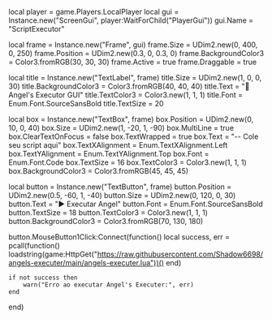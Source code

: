 local player = game.Players.LocalPlayer
local gui = Instance.new("ScreenGui", player:WaitForChild("PlayerGui"))
gui.Name = "ScriptExecutor"

local frame = Instance.new("Frame", gui)
frame.Size = UDim2.new(0, 400, 0, 250)
frame.Position = UDim2.new(0.3, 0, 0.3, 0)
frame.BackgroundColor3 = Color3.fromRGB(30, 30, 30)
frame.Active = true
frame.Draggable = true

local title = Instance.new("TextLabel", frame)
title.Size = UDim2.new(1, 0, 0, 30)
title.BackgroundColor3 = Color3.fromRGB(40, 40, 40)
title.Text = "🧠 Angel's Executor GUI"
title.TextColor3 = Color3.new(1, 1, 1)
title.Font = Enum.Font.SourceSansBold
title.TextSize = 20

local box = Instance.new("TextBox", frame)
box.Position = UDim2.new(0, 10, 0, 40)
box.Size = UDim2.new(1, -20, 1, -90)
box.MultiLine = true
box.ClearTextOnFocus = false
box.TextWrapped = true
box.Text = "-- Cole seu script aqui"
box.TextXAlignment = Enum.TextXAlignment.Left
box.TextYAlignment = Enum.TextYAlignment.Top
box.Font = Enum.Font.Code
box.TextSize = 16
box.TextColor3 = Color3.new(1, 1, 1)
box.BackgroundColor3 = Color3.fromRGB(45, 45, 45)

local button = Instance.new("TextButton", frame)
button.Position = UDim2.new(0.5, -60, 1, -40)
button.Size = UDim2.new(0, 120, 0, 30)
button.Text = "▶️ Executar Angel"
button.Font = Enum.Font.SourceSansBold
button.TextSize = 18
button.TextColor3 = Color3.new(1, 1, 1)
button.BackgroundColor3 = Color3.fromRGB(70, 130, 180)

button.MouseButton1Click:Connect(function()
    local success, err = pcall(function()
        loadstring(game:HttpGet("https://raw.githubusercontent.com/Shadow6698/angels-executer/main/angels-executer.lua"))()
    end)

    if not success then
        warn("Erro ao executar Angel's Executer:", err)
    end
end)
